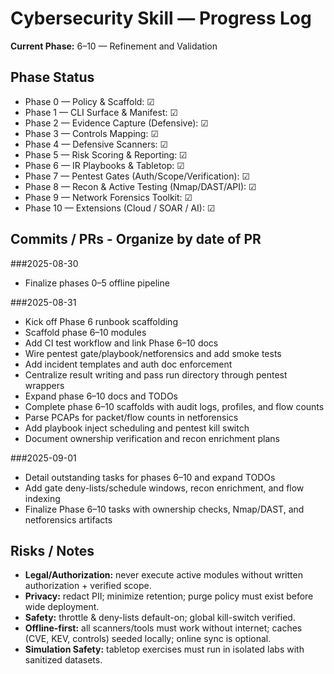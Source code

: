 # Cybersecurity Skill — Progress Log

**Current Phase:** 6–10 — Refinement and Validation

## Phase Status
- Phase 0 — Policy & Scaffold: ☑
- Phase 1 — CLI Surface & Manifest: ☑
- Phase 2 — Evidence Capture (Defensive): ☑
- Phase 3 — Controls Mapping: ☑
- Phase 4 — Defensive Scanners: ☑
- Phase 5 — Risk Scoring & Reporting: ☑
- Phase 6 — IR Playbooks & Tabletop: ☑
- Phase 7 — Pentest Gates (Auth/Scope/Verification): ☑
- Phase 8 — Recon & Active Testing (Nmap/DAST/API): ☑
- Phase 9 — Network Forensics Toolkit: ☑
- Phase 10 — Extensions (Cloud / SOAR / AI): ☑

## Commits / PRs - Organize by date of PR
###2025-08-30 
- Finalize phases 0–5 offline pipeline

###2025-08-31
- Kick off Phase 6 runbook scaffolding
- Scaffold phase 6–10 modules
- Add CI test workflow and link Phase 6–10 docs
- Wire pentest gate/playbook/netforensics and add smoke tests
- Add incident templates and auth doc enforcement
- Centralize result writing and pass run directory through pentest wrappers
- Expand phase 6–10 docs and TODOs
- Complete phase 6–10 scaffolds with audit logs, profiles, and flow counts
- Parse PCAPs for packet/flow counts in netforensics
- Add playbook inject scheduling and pentest kill switch
- Document ownership verification and recon enrichment plans

###2025-09-01
- Detail outstanding tasks for phases 6–10 and expand TODOs
- Add gate deny-lists/schedule windows, recon enrichment, and flow indexing
- Finalize Phase 6–10 tasks with ownership checks, Nmap/DAST, and netforensics artifacts

## Risks / Notes
- **Legal/Authorization:** never execute active modules without written authorization + verified scope.
- **Privacy:** redact PII; minimize retention; purge policy must exist before wide deployment.
- **Safety:** throttle & deny-lists default-on; global kill-switch verified.
- **Offline-first:** all scanners/tools must work without internet; caches (CVE, KEV, controls) seeded locally; online sync is optional.
- **Simulation Safety:** tabletop exercises must run in isolated labs with sanitized datasets.
